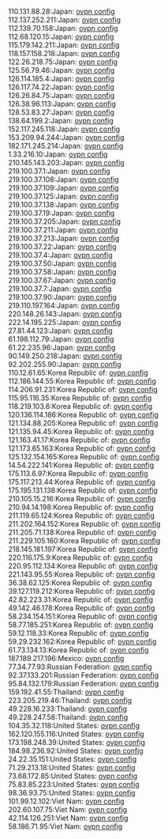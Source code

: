 110.131.88.28:Japan: [ovpn config](vpn/110_131_88_28.ovpn)  
112.137.252.211:Japan: [ovpn config](vpn/112_137_252_211.ovpn)  
112.139.70.158:Japan: [ovpn config](vpn/112_139_70_158.ovpn)  
112.68.120.15:Japan: [ovpn config](vpn/112_68_120_15.ovpn)  
115.179.142.211:Japan: [ovpn config](vpn/115_179_142_211.ovpn)  
118.157.158.218:Japan: [ovpn config](vpn/118_157_158_218.ovpn)  
122.26.218.75:Japan: [ovpn config](vpn/122_26_218_75.ovpn)  
125.56.79.46:Japan: [ovpn config](vpn/125_56_79_46.ovpn)  
126.114.185.4:Japan: [ovpn config](vpn/126_114_185_4.ovpn)  
126.117.74.22:Japan: [ovpn config](vpn/126_117_74_22.ovpn)  
126.26.84.75:Japan: [ovpn config](vpn/126_26_84_75.ovpn)  
126.38.96.113:Japan: [ovpn config](vpn/126_38_96_113.ovpn)  
128.53.83.27:Japan: [ovpn config](vpn/128_53_83_27.ovpn)  
138.64.199.2:Japan: [ovpn config](vpn/138_64_199_2.ovpn)  
152.117.245.118:Japan: [ovpn config](vpn/152_117_245_118.ovpn)  
153.209.94.244:Japan: [ovpn config](vpn/153_209_94_244.ovpn)  
182.171.245.214:Japan: [ovpn config](vpn/182_171_245_214.ovpn)  
1.33.216.10:Japan: [ovpn config](vpn/1_33_216_10.ovpn)  
210.145.143.203:Japan: [ovpn config](vpn/210_145_143_203.ovpn)  
219.100.37.1:Japan: [ovpn config](vpn/219_100_37_1.ovpn)  
219.100.37.108:Japan: [ovpn config](vpn/219_100_37_108.ovpn)  
219.100.37.109:Japan: [ovpn config](vpn/219_100_37_109.ovpn)  
219.100.37.125:Japan: [ovpn config](vpn/219_100_37_125.ovpn)  
219.100.37.138:Japan: [ovpn config](vpn/219_100_37_138.ovpn)  
219.100.37.19:Japan: [ovpn config](vpn/219_100_37_19.ovpn)  
219.100.37.205:Japan: [ovpn config](vpn/219_100_37_205.ovpn)  
219.100.37.211:Japan: [ovpn config](vpn/219_100_37_211.ovpn)  
219.100.37.213:Japan: [ovpn config](vpn/219_100_37_213.ovpn)  
219.100.37.22:Japan: [ovpn config](vpn/219_100_37_22.ovpn)  
219.100.37.4:Japan: [ovpn config](vpn/219_100_37_4.ovpn)  
219.100.37.50:Japan: [ovpn config](vpn/219_100_37_50.ovpn)  
219.100.37.58:Japan: [ovpn config](vpn/219_100_37_58.ovpn)  
219.100.37.67:Japan: [ovpn config](vpn/219_100_37_67.ovpn)  
219.100.37.7:Japan: [ovpn config](vpn/219_100_37_7.ovpn)  
219.100.37.90:Japan: [ovpn config](vpn/219_100_37_90.ovpn)  
219.110.197.164:Japan: [ovpn config](vpn/219_110_197_164.ovpn)  
220.148.26.143:Japan: [ovpn config](vpn/220_148_26_143.ovpn)  
222.14.195.225:Japan: [ovpn config](vpn/222_14_195_225.ovpn)  
27.81.44.123:Japan: [ovpn config](vpn/27_81_44_123.ovpn)  
61.198.112.79:Japan: [ovpn config](vpn/61_198_112_79.ovpn)  
61.22.235.96:Japan: [ovpn config](vpn/61_22_235_96.ovpn)  
90.149.250.218:Japan: [ovpn config](vpn/90_149_250_218.ovpn)  
92.202.255.90:Japan: [ovpn config](vpn/92_202_255_90.ovpn)  
110.12.61.65:Korea Republic of: [ovpn config](vpn/110_12_61_65.ovpn)  
112.186.144.55:Korea Republic of: [ovpn config](vpn/112_186_144_55.ovpn)  
114.206.91.231:Korea Republic of: [ovpn config](vpn/114_206_91_231.ovpn)  
115.95.116.35:Korea Republic of: [ovpn config](vpn/115_95_116_35.ovpn)  
118.219.103.6:Korea Republic of: [ovpn config](vpn/118_219_103_6.ovpn)  
120.136.114.186:Korea Republic of: [ovpn config](vpn/120_136_114_186.ovpn)  
121.134.88.205:Korea Republic of: [ovpn config](vpn/121_134_88_205.ovpn)  
121.135.94.45:Korea Republic of: [ovpn config](vpn/121_135_94_45.ovpn)  
121.163.41.17:Korea Republic of: [ovpn config](vpn/121_163_41_17.ovpn)  
121.173.65.163:Korea Republic of: [ovpn config](vpn/121_173_65_163.ovpn)  
125.132.154.165:Korea Republic of: [ovpn config](vpn/125_132_154_165.ovpn)  
14.54.222.141:Korea Republic of: [ovpn config](vpn/14_54_222_141.ovpn)  
175.113.6.97:Korea Republic of: [ovpn config](vpn/175_113_6_97.ovpn)  
175.117.213.44:Korea Republic of: [ovpn config](vpn/175_117_213_44.ovpn)  
175.195.131.138:Korea Republic of: [ovpn config](vpn/175_195_131_138.ovpn)  
210.105.15.216:Korea Republic of: [ovpn config](vpn/210_105_15_216.ovpn)  
210.94.14.198:Korea Republic of: [ovpn config](vpn/210_94_14_198.ovpn)  
211.119.65.124:Korea Republic of: [ovpn config](vpn/211_119_65_124.ovpn)  
211.202.164.152:Korea Republic of: [ovpn config](vpn/211_202_164_152.ovpn)  
211.205.71.138:Korea Republic of: [ovpn config](vpn/211_205_71_138.ovpn)  
211.229.105.160:Korea Republic of: [ovpn config](vpn/211_229_105_160.ovpn)  
218.145.181.197:Korea Republic of: [ovpn config](vpn/218_145_181_197.ovpn)  
220.116.175.9:Korea Republic of: [ovpn config](vpn/220_116_175_9.ovpn)  
220.95.112.134:Korea Republic of: [ovpn config](vpn/220_95_112_134.ovpn)  
221.143.95.55:Korea Republic of: [ovpn config](vpn/221_143_95_55.ovpn)  
36.38.62.125:Korea Republic of: [ovpn config](vpn/36_38_62_125.ovpn)  
39.127.119.212:Korea Republic of: [ovpn config](vpn/39_127_119_212.ovpn)  
42.82.223.31:Korea Republic of: [ovpn config](vpn/42_82_223_31.ovpn)  
49.142.46.178:Korea Republic of: [ovpn config](vpn/49_142_46_178.ovpn)  
58.234.154.151:Korea Republic of: [ovpn config](vpn/58_234_154_151.ovpn)  
58.77.185.251:Korea Republic of: [ovpn config](vpn/58_77_185_251.ovpn)  
59.12.118.33:Korea Republic of: [ovpn config](vpn/59_12_118_33.ovpn)  
59.29.232.162:Korea Republic of: [ovpn config](vpn/59_29_232_162.ovpn)  
61.73.134.13:Korea Republic of: [ovpn config](vpn/61_73_134_13.ovpn)  
187.189.217.196:Mexico: [ovpn config](vpn/187_189_217_196.ovpn)  
77.34.77.93:Russian Federation: [ovpn config](vpn/77_34_77_93.ovpn)  
92.37.133.201:Russian Federation: [ovpn config](vpn/92_37_133_201.ovpn)  
95.84.132.179:Russian Federation: [ovpn config](vpn/95_84_132_179.ovpn)  
159.192.41.55:Thailand: [ovpn config](vpn/159_192_41_55.ovpn)  
223.205.219.46:Thailand: [ovpn config](vpn/223_205_219_46.ovpn)  
49.228.16.233:Thailand: [ovpn config](vpn/49_228_16_233.ovpn)  
49.228.247.58:Thailand: [ovpn config](vpn/49_228_247_58.ovpn)  
104.35.32.118:United States: [ovpn config](vpn/104_35_32_118.ovpn)  
162.120.155.116:United States: [ovpn config](vpn/162_120_155_116.ovpn)  
173.198.248.39:United States: [ovpn config](vpn/173_198_248_39.ovpn)  
184.98.236.92:United States: [ovpn config](vpn/184_98_236_92.ovpn)  
24.22.35.151:United States: [ovpn config](vpn/24_22_35_151.ovpn)  
71.29.213.18:United States: [ovpn config](vpn/71_29_213_18.ovpn)  
73.68.172.85:United States: [ovpn config](vpn/73_68_172_85.ovpn)  
75.83.85.223:United States: [ovpn config](vpn/75_83_85_223.ovpn)  
98.36.93.75:United States: [ovpn config](vpn/98_36_93_75.ovpn)  
101.99.12.102:Viet Nam: [ovpn config](vpn/101_99_12_102.ovpn)  
202.60.107.75:Viet Nam: [ovpn config](vpn/202_60_107_75.ovpn)  
42.114.126.251:Viet Nam: [ovpn config](vpn/42_114_126_251.ovpn)  
58.186.71.95:Viet Nam: [ovpn config](vpn/58_186_71_95.ovpn)  
